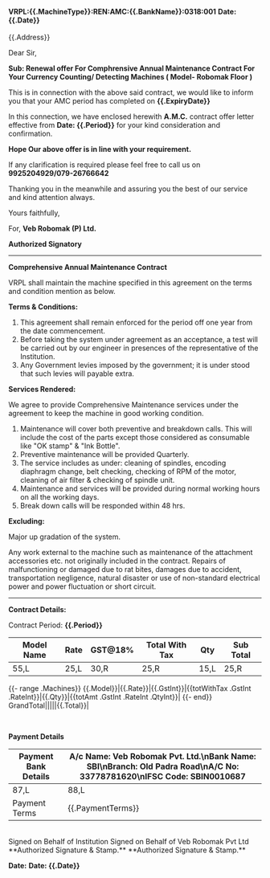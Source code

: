 **VRPL:{{.MachineType}}:REN:AMC:{{.BankName}}:0318:001**                                         **Date:{{.Date}}**
<br/>                           
{{.Address}}

Dear Sir,



**Sub: Renewal offer For Comphrensive Annual Maintenance Contract For Your Currency Counting/ Detecting Machines ( Model- Robomak Floor )**

This is in connection with the above said contract, we would like to inform you that your AMC period has completed on **{{.ExpiryDate}}**

In this connection, we have enclosed herewith **A.M.C.** contract offer letter effective from **Date: {{.Period}}** for your kind consideration and confirmation.

**Hope Our above offer is in line with your requirement.**

If any clarification is required please feel free to call us on **9925204929/079-26766642**

Thanking you in the meanwhile and assuring you the best of our service and kind
attention always.

Yours faithfully,


For, **Veb Robomak (P) Ltd.**


**Authorized Signatory**

---------------------------

**Comprehensive Annual Maintenance Contract**

VRPL shall maintain the machine specified in this agreement on the terms and condition mention as below.

**Terms & Conditions:**

1. This agreement shall remain enforced for the period off one year from the date
commencement.
2. Before taking the system under agreement as an acceptance, a test will be
carried out by our engineer in presences of the representative of the Institution.
3. Any Government levies imposed by the government; it is under stood that such
levies will payable extra.

**Services Rendered:**

We agree to provide Comprehensive Maintenance services under the agreement to
keep the machine in good working condition.

1. Maintenance will cover both preventive and breakdown calls. This will include the cost of the parts except those considered as consumable like "OK stamp" & "Ink Bottle".
2. Preventive maintenance will be provided Quarterly.
3. The service includes as under: cleaning of spindles, encoding diaphragm change,
belt checking, checking of RPM of the motor, cleaning of air filter & checking of
spindle unit.
4. Maintenance and services will be provided during normal working hours on all
the working days.
5. Break down calls will be responded within 48 hrs.

**Excluding:**

Major up gradation of the system.

Any work external to the machine such as maintenance of the attachment accessories
etc. not originally included in the contract. Repairs of malfunctioning or damaged due to rat bites, damages due to accident, transportation negligence, natural disaster or use of non-standard electrical power and power fluctuation or short circuit.

--------------


**Contract Details:**

Contract Period: **{{.Period}}**

Model Name|Rate|GST@18%|Total With Tax|Qty|Sub Total|
----------|----|-------|--------------|---|---------|
55,L|25,L|30,R|25,R|15,L|25,R|
{{- range .Machines}}
{{.Model}}|{{.Rate}}|{{.GstInt}}|{{totWithTax .GstInt .RateInt}}|{{.Qty}}|{{totAmt .GstInt .RateInt .QtyInt}}|
{{- end}}
GrandTotal|||||{{.Total}}|


<br/>

**Payment Details**

Payment Bank Details|A/c Name: Veb Robomak Pvt. Ltd.\nBank Name: SBI\nBranch: Old Padra Road\nA/C No: 33778781620\nIFSC Code: SBIN0010687|
-----------------------|----------------
87,L|88,L|
Payment Terms|{{.PaymentTerms}}|

<br/>
Signed on Behalf of Institution                         Signed on Behalf of Veb Robomak Pvt Ltd

<br/>
**Authorized Signature & Stamp.**                   **Authorized Signature & Stamp.**

**Date:**                                                               **Date: {{.Date}}**

